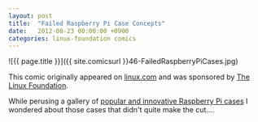 ```yaml
---
layout: post
title:  "Failed Raspberry Pi Case Concepts"
date:   2012-08-23 00:00:00 +0900
categories: linux-foundation comics
---
```


![{{ page.title }}]({{ site.comicsurl }}46-FailedRaspberryPiCases.jpg)

This comic originally appeared on [linux.com](https://www.linux.com) and was sponsored by [The Linux Foundation](https://www.linuxfoundation.org/).


While perusing a gallery of [popular and innovative Raspberry Pi cases](http://www.zdnet.com/raspberry-pi-cases-round-up-eight-inventive-holders-in-photos-7000002343/#photo) I wondered about those cases that didn't quite make the cut....
